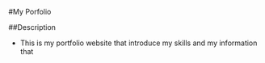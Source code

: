 #My Porfolio

##Description
- This is my portfolio website that introduce my skills and my information that 

